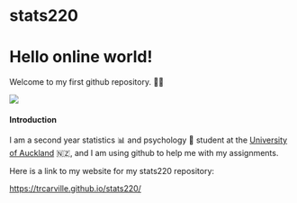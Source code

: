 # stats220

# Hello online world!

Welcome to my first github repository. 👋🏻

![](https://us.123rf.com/450wm/maxborovkov/maxborovkov1809/maxborovkov180900067/110330061-autumn-welcome-sign-with-colorful-maple-leaves-vector-background-.jpg?ver=6)

#### Introduction

I am a second year statistics 📊 and psychology 🧠 student at the [University of Auckland](https://www.auckland.ac.nz/en.html) 🇳🇿, and I am using github to help me with my assignments.

Here is a link to my website for my stats220 repository:

https://trcarville.github.io/stats220/
